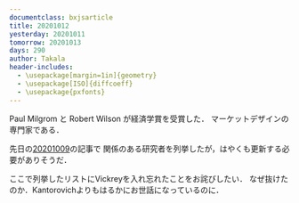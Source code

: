```yaml
---
documentclass: bxjsarticle
title: 20201012
yesterday: 20201011
tomorrow: 20201013
days: 290
author: Takala
header-includes:
  - \usepackage[margin=1in]{geometry}
  - \usepackage[ISO]{diffcoeff}
  - \usepackage{pxfonts}
---
```



Paul Milgrom と Robert Wilson
が経済学賞を受賞した．
マーケットデザインの専門家である．


先日の[20201009](20201009.html)の記事で
関係のある研究者を列挙したが，はやくも更新する必要がありそうだ．



ここで列挙したリストにVickreyを入れ忘れたことをお詫びしたい．
なぜ抜けたのか．Kantorovichよりもはるかにお世話になっているのに．
